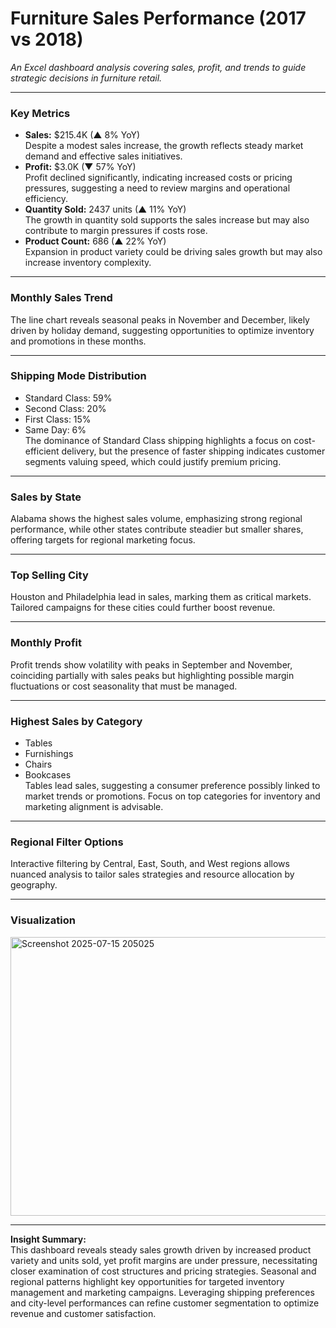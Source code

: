 # Furniture Sales Performance (2017 vs 2018) 

*An Excel dashboard analysis covering sales, profit, and trends to guide strategic decisions in furniture retail.*

---

### Key Metrics
- **Sales:** $215.4K (▲ 8% YoY)  
  Despite a modest sales increase, the growth reflects steady market demand and effective sales initiatives.
- **Profit:** $3.0K (▼ 57% YoY)  
  Profit declined significantly, indicating increased costs or pricing pressures, suggesting a need to review margins and operational efficiency.
- **Quantity Sold:** 2437 units (▲ 11% YoY)  
  The growth in quantity sold supports the sales increase but may also contribute to margin pressures if costs rose.
- **Product Count:** 686 (▲ 22% YoY)  
  Expansion in product variety could be driving sales growth but may also increase inventory complexity.

---

### Monthly Sales Trend  
The line chart reveals seasonal peaks in November and December, likely driven by holiday demand, suggesting opportunities to optimize inventory and promotions in these months.

---

### Shipping Mode Distribution  
- Standard Class: 59%  
- Second Class: 20%  
- First Class: 15%  
- Same Day: 6%  
The dominance of Standard Class shipping highlights a focus on cost-efficient delivery, but the presence of faster shipping indicates customer segments valuing speed, which could justify premium pricing.

---

### Sales by State  
Alabama shows the highest sales volume, emphasizing strong regional performance, while other states contribute steadier but smaller shares, offering targets for regional marketing focus.

---

### Top Selling City  
Houston and Philadelphia lead in sales, marking them as critical markets. Tailored campaigns for these cities could further boost revenue.

---

### Monthly Profit  
Profit trends show volatility with peaks in September and November, coinciding partially with sales peaks but highlighting possible margin fluctuations or cost seasonality that must be managed.

---

### Highest Sales by Category  
- Tables  
- Furnishings  
- Chairs  
- Bookcases  
Tables lead sales, suggesting a consumer preference possibly linked to market trends or promotions. Focus on top categories for inventory and marketing alignment is advisable.

---

### Regional Filter Options  
Interactive filtering by Central, East, South, and West regions allows nuanced analysis to tailor sales strategies and resource allocation by geography.

---

### Visualization

<img width="986" height="446" alt="Screenshot 2025-07-15 205025" src="https://github.com/user-attachments/assets/5f507c04-bfda-467a-82d2-c6b517253c0d" />

---

**Insight Summary:**  
This dashboard reveals steady sales growth driven by increased product variety and units sold, yet profit margins are under pressure, necessitating closer examination of cost structures and pricing strategies. Seasonal and regional patterns highlight key opportunities for targeted inventory management and marketing campaigns. Leveraging shipping preferences and city-level performances can refine customer segmentation to optimize revenue and customer satisfaction.

